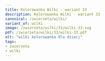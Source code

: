 ```yaml
---
title: Kolorowanka Wilki - wariant 33
description: Kolorowanka Wilki - wariant 33
canonical: /zwierzeta/wilki/
variant_of: wilki
image: /zwierzeta/wilki/33/wilki-33.svg
pdf: /zwierzeta/wilki/33/wilki-33.pdf
alt: "wilki kolorowanka dla dzieci"
tags:
- zwierzeta
- wilki
---
```

